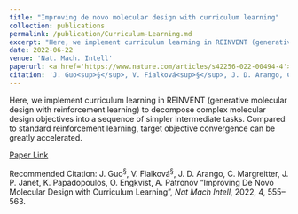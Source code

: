 ```yaml
---
title: "Improving de novo molecular design with curriculum learning"
collection: publications
permalink: /publication/Curriculum-Learning.md
excerpt: "Here, we implement curriculum learning in REINVENT (generative molecular design with reinforcement learning) to decompose complex molecular design objectives into a sequence of simpler intermediate tasks. Compared to standard reinforcement learning, target objective convergence can be greatly accelerated."
date: 2022-06-22
venue: 'Nat. Mach. Intell'
paperurl: <a href='https://www.nature.com/articles/s42256-022-00494-4'>Paper Link</a>
citation: 'J. Guo<sup>§</sup>, V. Fialková<sup>§</sup>, J. D. Arango, C. Margreitter, J. P. Janet, K. Papadopoulos, O. Engkvist, A. Patronov “Improving De Novo Molecular Design with Curriculum Learning”, <i>Nat Mach Intell</i>, 2022, 4, 555–563.'
---
```

Here, we implement curriculum learning in REINVENT (generative molecular design with reinforcement learning) to decompose complex molecular design objectives into a sequence of simpler intermediate tasks. Compared to standard reinforcement learning, target objective convergence can be greatly accelerated.

[Paper Link](https://www.nature.com/articles/s42256-022-00494-4)

Recommended Citation: J. Guo<sup>§</sup>, V. Fialková<sup>§</sup>, J. D. Arango, C. Margreitter, J. P. Janet, K. Papadopoulos, O. Engkvist, A. Patronov “Improving De Novo Molecular Design with Curriculum Learning”, <i>Nat Mach Intell</i>, 2022, 4, 555–563.
